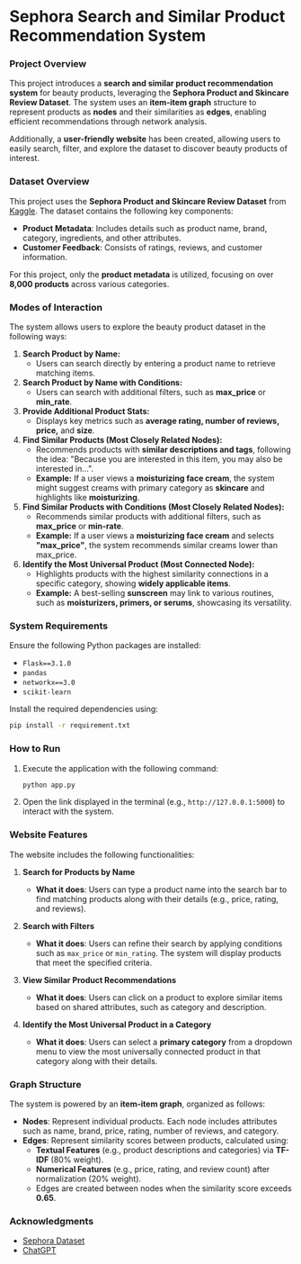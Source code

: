 # Sephora Search and Similar Product Recommendation System   

### Project Overview
This project introduces a **search and similar product recommendation system** for beauty products, leveraging the **Sephora Product and Skincare Review Dataset**. The system uses an **item-item graph** structure to represent products as **nodes** and their similarities as **edges**, enabling efficient recommendations through network analysis.

Additionally, a **user-friendly website** has been created, allowing users to easily search, filter, and explore the dataset to discover beauty products of interest.

### Dataset Overview

This project uses the **Sephora Product and Skincare Review Dataset** from [Kaggle](https://www.kaggle.com/datasets/nadyinky/sephora-products-and-skincare-reviews/data). The dataset contains the following key components:

- **Product Metadata**: Includes details such as product name, brand, category, ingredients, and other attributes.
- **Customer Feedback**: Consists of ratings, reviews, and customer information.

For this project, only the **product metadata** is utilized, focusing on over **8,000 products** across various categories. 


### Modes of Interaction  
The system allows users to explore the beauty product dataset in the following ways:

1. **Search Product by Name:**  
   - Users can search directly by entering a product name to retrieve matching items.
2. **Search Product by Name with Conditions:**  
   - Users can search with additional filters, such as **max_price** or **min_rate**.  
3. **Provide Additional Product Stats:**  
   - Displays key metrics such as **average rating, number of reviews, price,** and **size**.
4. **Find Similar Products (Most Closely Related Nodes):**  
   - Recommends products with **similar descriptions and tags**, following the idea: "Because you are interested in this item, you may also be interested in...".  
   - **Example:** If a user views a **moisturizing face cream**, the system might suggest creams with primary category as **skincare** and highlights like **moisturizing**.
5. **Find Similar Products with Conditions  (Most Closely Related Nodes):**  
   - Recommends similar products with additional filters, such as **max_price** or **min-rate**.  
   - **Example:** If a user views a **moisturizing face cream** and selects **"max_price"**, the system recommends similar creams lower than max_price.
6. **Identify the Most Universal Product (Most Connected Node):**  
   - Highlights products with the highest similarity connections in a specific category, showing **widely applicable items**.  
   - **Example:** A best-selling **sunscreen** may link to various routines, such as **moisturizers, primers, or serums**, showcasing its versatility.

### System Requirements

Ensure the following Python packages are installed:

- `Flask==3.1.0`
- `pandas`
- `networkx==3.0`
- `scikit-learn`

Install the required dependencies using:

```bash
pip install -r requirement.txt
```

### How to Run

1. Execute the application with the following command:

   ```bash
   python app.py
   ```

2. Open the link displayed in the terminal (e.g., `http://127.0.0.1:5000`) to interact with the system.


### Website Features

The website includes the following functionalities:

1. **Search for Products by Name**  
   - **What it does**: Users can type a product name into the search bar to find matching products along with their details (e.g., price, rating, and reviews).

2. **Search with Filters**  
   - **What it does**: Users can refine their search by applying conditions such as `max_price` or `min_rating`. The system will display products that meet the specified criteria.

3. **View Similar Product Recommendations**  
   - **What it does**: Users can click on a product to explore similar items based on shared attributes, such as category and description.

4. **Identify the Most Universal Product in a Category**  
   - **What it does**: Users can select a **primary category** from a dropdown menu to view the most universally connected product in that category along with their details. 


### Graph Structure

The system is powered by an **item-item graph**, organized as follows:

- **Nodes**: Represent individual products. Each node includes attributes such as name, brand, price, rating, number of reviews, and category.
- **Edges**: Represent similarity scores between products, calculated using:
  - **Textual Features** (e.g., product descriptions and categories) via **TF-IDF** (80% weight).
  - **Numerical Features** (e.g., price, rating, and review count) after normalization (20% weight).  
  - Edges are created between nodes when the similarity score exceeds **0.65**.

### **Acknowledgments**

- [Sephora Dataset](https://www.kaggle.com/datasets/nadyinky/sephora-products-and-skincare-reviews/data)
- [ChatGPT](https://chatgpt.com)

